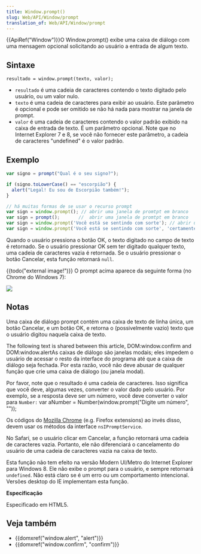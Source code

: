 ```yaml
---
title: Window.prompt()
slug: Web/API/Window/prompt
translation_of: Web/API/Window/prompt
---
```

{{ApiRef("Window")}}O Window\.prompt() exibe uma caixa de diálogo com uma mensagem opcional solicitando ao usuário a entrada de algum texto.

## Sintaxe

    resultado = window.prompt(texto, valor);

- `resultado` é uma cadeia de caracteres contendo o texto digitado pelo usuário, ou um valor nulo.
- `texto` é uma cadeia de caracteres para exibir ao usuário. Este parâmetro é opcional e pode ser omitido se não há nada para mostrar na janela de prompt.
- `valor` é uma cadeia de caracteres contendo o valor padrão exibido na caixa de entrada de texto. É um parâmetro opcional. Note que no Internet Explorer 7 e 8, se você não fornecer este parâmetro, a cadeia de caracteres "undefined" é o valor padrão.

## Exemplo

```js
var signo = prompt("Qual é o seu signo?");

if (signo.toLowerCase() == "escorpião") {
  alert("Legal! Eu sou de Escorpião também!");
}

// há muitas formas de se usar o recurso prompt
var sign = window.prompt(); // abrir uma janela de promtpt em branco
var sign = prompt();       //  abrir uma janela de promtpt em branco
var sign = window.prompt('Você está se sentindo com sorte'); // abrir uma janela com o texto "Você está se sentindo com sorte"
var sign = window.prompt('Você está se sentindo com sorte', 'certamente'); // abrir uma janela com o texto "Você está se sentindo com sorte" e com o valor padrão "certamente"
```

Quando o usuário pressiona o botão OK, o texto digitado no campo de texto é retornado. Se o usuário pressionar OK sem ter digitado qualquer texto, uma cadeia de caracteres vazia é retornada. Se o usuário pressionar o botão Cancelar, esta função retornará `null`.

{{todo("external image!")}} O prompt acima aparece da seguinte forma (no Chrome do Windows 7):

![](https://lh4.googleusercontent.com/-uDx7r8y4tV8/UKv_PjG163I/AAAAAAAAHd0/Arwk0l4cpq0/s362/Prompt_Chrome_Windows7.png)

## Notas

Uma caixa de diálogo prompt contém uma caixa de texto de linha única, um botão Cancelar, e um botão OK, e retorna o (possivelmente vazio) texto que o usuário digitou naquela caixa de texto.

The following text is shared between this article, DOM:window\.confirm and DOM:window\.alertAs caixas de diálogo são janelas modais; eles impedem o usuário de acessar o resto da interface do programa até que a caixa de diálogo seja fechada. Por esta razão, você não deve abusar de qualquer função que crie uma caixa de diálogo (ou janela modal).

Por favor, note que o resultado é uma cadeia de caracteres. Isso significa que você deve, algumas vezes, converter o valor dado pelo usuário. Por exemplo, se a resposta deve ser um número, você deve converter o valor para `Number:` var aNumber = Number(window\.prompt("Digite um número", ""));

Os códigos do [Mozilla Chrome](/pt-BR/docs/Chrome "Chrome") (e.g. Firefox extensions) ao invés disso, devem usar os métodos da interface `nsIPromptService`.

No Safari, se o usuário clicar em Cancelar, a função retornará uma cadeia de caracteres vazia. Portanto, ele não diferenciará o cancelamento do usuário de uma cadeia de caracteres vazia na caixa de texto.

Esta função não tem efeito na versão Modern UI/Metro do Internet Explorer para Windows 8. Ele não exibe o prompt para o usuário, e sempre retornará `undefined`. Não está claro se é um erro ou um comportamento intencional. Versões desktop do IE implementam esta função.

**Especificação**

Especificado em HTML5.

## Veja também

- {{domxref("window.alert", "alert")}}
- {{domxref("window.confirm", "confirm")}}
